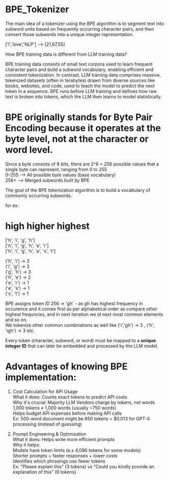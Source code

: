 # BPE_Tokenizer

The main idea of a tokenizer using the BPE algorithm is to segment text into subword units based on frequently occurring character pairs, and then convert those subwords into a unique integer representation.

['I','love','NLP'] --> [21,67,55]

How BPE training data is different from LLM training data?

BPE training data consists of small text corpora used to learn frequent character pairs and build a subword vocabulary, enabling efficient and consistent   tokenization. In contrast, LLM training data comprises massive, tokenized datasets (often in terabytes) drawn from diverse sources like books, websites, and code,   used to teach the model to predict the next token in a sequence. BPE runs before LLM training and defines how raw text is broken into tokens, which the LLM then   learns to model statistically.  

# BPE originally stands for Byte Pair Encoding because it operates at the byte level, not at the character or word level.

Since a byte consists of 8 bits, there are 2^8 = 256 possible values that a single byte can represent, ranging from 0 to 255  
0–255	--> All possible byte values (base vocabulary)  
256+ -->	Merged subwords built by BPE  

The goal of the BPE tokenization algorithm is to build a vocabulary of commonly occurring subwords.

for ex:  
# high higher highest  

['h', 'i', 'g', 'h']   
['h', 'i', 'g', 'h', 'e', 'r']  
['h', 'i', 'g', 'h', 'e', 's', 't']  

('h', 'i') → 3  
('i', 'g') → 3  
('g', 'h') → 3  
('h', 'e') → 2  
('e', 'r') → 1  
('e', 's') → 1  
('s', 't') → 1  


BPE assigns token ID 256 → 'gh' - as gh has highest frequency in occurence and it comes first as per alphabetical order as compare other highest frequncies, and in next iteration we id next most common elements and so on.  
We tokenize other common combinations as well like ('i','gh') -> 3 , ('h', 'igh') → 3  etc.   

Every token (character, subword, or word) must be mapped to a **unique integer ID** that can later be embedded and processed by the LLM model.

# Advantages of knowing BPE implementation:

1. Cost Calculation for API Usage  
What it does: Counts exact tokens to predict API costs  
Why it's crucial:
Majority LLM Vendors charge by tokens, not words  
1,000 tokens ≠ 1,000 words (usually ~750 words)  
Helps budget API expenses before making API calls  
Ex: 500-word document might be 650 tokens = $0.013 for GPT-4 processing (instead of guessing)    

3. Prompt Engineering & Optimization     
What it does: Helps write more efficient prompts  
Why it helps:  
Models have token limits (e.x 4,096 tokens for some models)  
Shorter prompts = faster responses + lower costs  
Identifies which phrasings use fewer tokens  
Ex: "Please explain this" (3 tokens) vs "Could you kindly provide an explanation of this" (9 tokens)  




